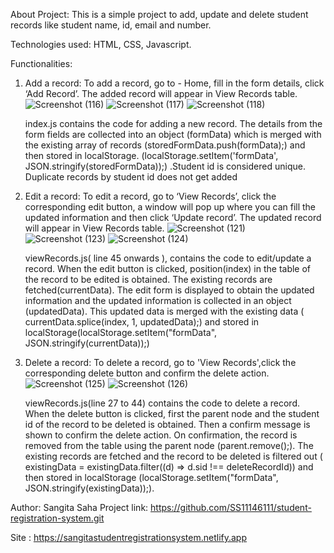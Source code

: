 About Project:
This is a simple project to add, update and delete student records like student name, id, email and number.

Technologies used:
HTML, CSS, Javascript.

Functionalities:
1. Add a record:
   To add a record, go to - Home, fill in the form details, click ‘Add Record’. The added record will appear in View Records table.
   ![Screenshot (116)](https://github.com/SS11146111/student-registration-system/assets/71815480/33026499-fbd1-4701-aaa2-9b2f2b0946a8)
   ![Screenshot (117)](https://github.com/SS11146111/student-registration-system/assets/71815480/89fda574-b6f0-49e8-9275-235927534b21)
   ![Screenshot (118)](https://github.com/SS11146111/student-registration-system/assets/71815480/d7487b3e-c4b6-4b66-9129-8f2bb454f1ff)

   index.js contains the code for adding a new record. The details from the form fields are collected into an object (formData) which is
   merged with the existing array of records (storedFormData.push(formData);) and then stored in localStorage.
   (localStorage.setItem('formData', JSON.stringify(storedFormData));) .Student id is considered unique. Duplicate records by student id
   does not get added

2. Edit a record:
   To edit a record, go to ‘View Records’, click the corresponding edit button, a window will pop up where you can fill the updated 
   information and then click ‘Update record’. The updated record will appear in View Records table.
   ![Screenshot (121)](https://github.com/SS11146111/student-registration-system/assets/71815480/dd70486f-49c6-4ff7-820b-c57f816be005)
   ![Screenshot (123)](https://github.com/SS11146111/student-registration-system/assets/71815480/c3544e79-d3af-4af9-b0d5-d45cdd353533)
   ![Screenshot (124)](https://github.com/SS11146111/student-registration-system/assets/71815480/d97ff99f-bd7d-47d4-b901-658cce05cd19)

   viewRecords.js( line 45 onwards ), contains the code to edit/update a record. When the edit button is clicked,
   position(index) in the table of the record to be edited is obtained. The existing records are fetched(currentData). The edit form is
   displayed to obtain the updated information and the updated information is collected in an object (updatedData). This updated data is merged
   with the existing data ( currentData.splice(index, 1, updatedData);) and stored in localStorage(localStorage.setItem("formData", JSON.stringify(currentData));)

4. Delete a record:
   To delete a record, go to 'View Records',click the corresponding delete button and confirm the delete action.
   ![Screenshot (125)](https://github.com/SS11146111/student-registration-system/assets/71815480/977edb16-4758-4df6-b69a-d367c181d0eb)
   ![Screenshot (126)](https://github.com/SS11146111/student-registration-system/assets/71815480/bf272659-c51f-419a-894a-4228c6d70ea8)

   viewRecords.js(line 27 to 44) contains the code to delete a record. When the delete button is clicked, first the parent node and the student id
   of the record to be deleted is obtained. Then a confirm message is shown to confirm the delete action. On confirmation, the record is removed from the table
   using the parent node (parent.remove();). The existing records are fetched and the record to be deleted is filtered out
   ( existingData = existingData.filter((d) => d.sid !== deleteRecordId)) and then stored in localStorage (localStorage.setItem("formData", JSON.stringify(existingData));).


Author: Sangita Saha
Project link: https://github.com/SS11146111/student-registration-system.git

Site : https://sangitastudentregistrationsystem.netlify.app






